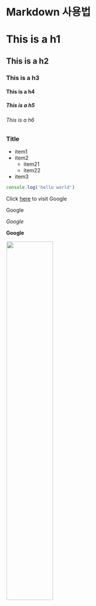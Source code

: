 # Markdown 사용법

# This is a h1
## This is a h2
### This is a h3
#### This is a h4
##### This is a h5
###### This is a h6

### Title
- item1
- item2
    - item21
    - item22
- item3

```js
console.log('hello world')
```

Click [here](https://www.google.com) to visit Google

Google

*Google*

**Google**

<img src="https://sangkunine.github.io/ViewWorks/images/samples/bike.png" width="50%" style="margin: 1px">